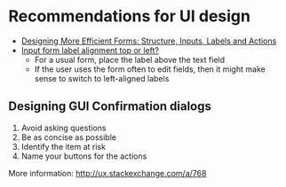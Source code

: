 # Recommendations for UI design

- [Designing More Efficient Forms: Structure, Inputs, Labels and Actions](https://uxplanet.org/designing-more-efficient-forms-structure-inputs-labels-and-actions-e3a47007114f)
- [Input form label alignment top or left?](https://ux.stackexchange.com/questions/8480/input-form-label-alignment-top-or-left)
  - For a usual form, place the label above the text field
  - If the user uses the form often to edit fields, then it might make sense to switch to left-aligned labels

## Designing GUI Confirmation dialogs

1. Avoid asking questions
2. Be as concise as possible
3. Identify the item at risk
4. Name your buttons for the actions

More information: <http://ux.stackexchange.com/a/768>
